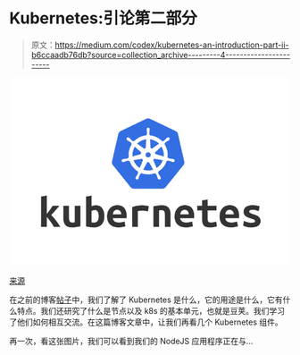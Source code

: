 # Kubernetes:引论第二部分

> 原文：<https://medium.com/codex/kubernetes-an-introduction-part-ii-b6ccaadb76db?source=collection_archive---------4----------------------->

![](img/b8ad91a70a915dbec0c22926e4b0a286.png)

[来源](https://www.eweek.com/it-management/how-enterprises-can-future-proof-kubernetes-management-platforms/)

在之前的博客[帖子](https://securitylit.medium.com/kubernetes-an-introduction-aaa7c6304e97)中，我们了解了 Kubernetes 是什么，它的用途是什么，它有什么特点。我们还研究了什么是节点以及 k8s 的基本单元，也就是豆荚。我们学习了他们如何相互交流。在这篇博客文章中，让我们再看几个 Kubernetes 组件。

再一次，看这张图片，我们可以看到我们的 NodeJS 应用程序正在与…